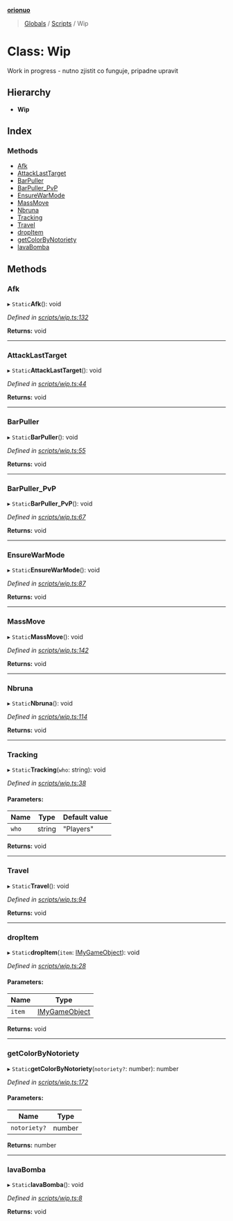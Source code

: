 **[orionuo](../README.md)**

> [Globals](../globals.md) / [Scripts](../modules/scripts.md) / Wip

# Class: Wip

Work in progress - nutno zjistit co funguje, pripadne upravit

## Hierarchy

* **Wip**

## Index

### Methods

* [Afk](scripts.wip.md#afk)
* [AttackLastTarget](scripts.wip.md#attacklasttarget)
* [BarPuller](scripts.wip.md#barpuller)
* [BarPuller\_PvP](scripts.wip.md#barpuller_pvp)
* [EnsureWarMode](scripts.wip.md#ensurewarmode)
* [MassMove](scripts.wip.md#massmove)
* [Nbruna](scripts.wip.md#nbruna)
* [Tracking](scripts.wip.md#tracking)
* [Travel](scripts.wip.md#travel)
* [dropItem](scripts.wip.md#dropitem)
* [getColorByNotoriety](scripts.wip.md#getcolorbynotoriety)
* [lavaBomba](scripts.wip.md#lavabomba)

## Methods

### Afk

▸ `Static`**Afk**(): void

*Defined in [scripts/wip.ts:132](https://github.com/msviha/orionuo/blob/f4a5ce9/src/scripts/wip.ts#L132)*

**Returns:** void

___

### AttackLastTarget

▸ `Static`**AttackLastTarget**(): void

*Defined in [scripts/wip.ts:44](https://github.com/msviha/orionuo/blob/f4a5ce9/src/scripts/wip.ts#L44)*

**Returns:** void

___

### BarPuller

▸ `Static`**BarPuller**(): void

*Defined in [scripts/wip.ts:55](https://github.com/msviha/orionuo/blob/f4a5ce9/src/scripts/wip.ts#L55)*

**Returns:** void

___

### BarPuller\_PvP

▸ `Static`**BarPuller_PvP**(): void

*Defined in [scripts/wip.ts:67](https://github.com/msviha/orionuo/blob/f4a5ce9/src/scripts/wip.ts#L67)*

**Returns:** void

___

### EnsureWarMode

▸ `Static`**EnsureWarMode**(): void

*Defined in [scripts/wip.ts:87](https://github.com/msviha/orionuo/blob/f4a5ce9/src/scripts/wip.ts#L87)*

**Returns:** void

___

### MassMove

▸ `Static`**MassMove**(): void

*Defined in [scripts/wip.ts:142](https://github.com/msviha/orionuo/blob/f4a5ce9/src/scripts/wip.ts#L142)*

**Returns:** void

___

### Nbruna

▸ `Static`**Nbruna**(): void

*Defined in [scripts/wip.ts:114](https://github.com/msviha/orionuo/blob/f4a5ce9/src/scripts/wip.ts#L114)*

**Returns:** void

___

### Tracking

▸ `Static`**Tracking**(`who`: string): void

*Defined in [scripts/wip.ts:38](https://github.com/msviha/orionuo/blob/f4a5ce9/src/scripts/wip.ts#L38)*

#### Parameters:

Name | Type | Default value |
------ | ------ | ------ |
`who` | string | "Players" |

**Returns:** void

___

### Travel

▸ `Static`**Travel**(): void

*Defined in [scripts/wip.ts:94](https://github.com/msviha/orionuo/blob/f4a5ce9/src/scripts/wip.ts#L94)*

**Returns:** void

___

### dropItem

▸ `Static`**dropItem**(`item`: [IMyGameObject](../interfaces/imygameobject.md)): void

*Defined in [scripts/wip.ts:28](https://github.com/msviha/orionuo/blob/f4a5ce9/src/scripts/wip.ts#L28)*

#### Parameters:

Name | Type |
------ | ------ |
`item` | [IMyGameObject](../interfaces/imygameobject.md) |

**Returns:** void

___

### getColorByNotoriety

▸ `Static`**getColorByNotoriety**(`notoriety?`: number): number

*Defined in [scripts/wip.ts:172](https://github.com/msviha/orionuo/blob/f4a5ce9/src/scripts/wip.ts#L172)*

#### Parameters:

Name | Type |
------ | ------ |
`notoriety?` | number |

**Returns:** number

___

### lavaBomba

▸ `Static`**lavaBomba**(): void

*Defined in [scripts/wip.ts:8](https://github.com/msviha/orionuo/blob/f4a5ce9/src/scripts/wip.ts#L8)*

**Returns:** void
